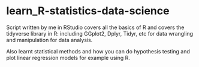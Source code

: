 # learn_R-statistics-data-science

Script written by me in RStudio covers all the basics of R and covers the tidyverse library in R:
including GGplot2, Dplyr, Tidyr, etc for data wrangling and manipulation for data analysis.

Also learnt statistical methods and how you can do hypothesis testing and plot linear regression models for example using R.
